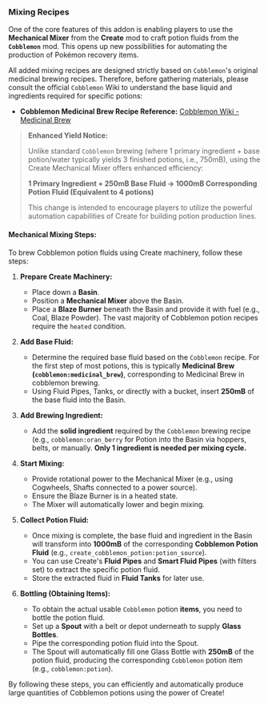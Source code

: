 ### Mixing Recipes

One of the core features of this addon is enabling players to use the **Mechanical Mixer** from the **Create** mod to craft potion fluids from the **`Cobblemon`** mod. This opens up new possibilities for automating the production of Pokémon recovery items.

All added mixing recipes are designed strictly based on `Cobblemon`'s original medicinal brewing recipes. Therefore, before gathering materials, please consult the official `Cobblemon` Wiki to understand the base liquid and ingredients required for specific potions:

*   **Cobblemon Medicinal Brew Recipe Reference:** [Cobblemon Wiki - Medicinal Brew](https://wiki.cobblemon.com/index.php/Medicinal_Brew)

> **Enhanced Yield Notice:**
>
> Unlike standard `Cobblemon` brewing (where 1 primary ingredient + base potion/water typically yields 3 finished potions, i.e., 750mB), using the Create Mechanical Mixer offers enhanced efficiency:
>
> **1 Primary Ingredient + 250mB Base Fluid → 1000mB Corresponding Potion Fluid (Equivalent to 4 potions)**
>
> This change is intended to encourage players to utilize the powerful automation capabilities of Create for building potion production lines.

#### Mechanical Mixing Steps:

To brew Cobblemon potion fluids using Create machinery, follow these steps:

1.  **Prepare Create Machinery:**
    *   Place down a **Basin**.
    *   Position a **Mechanical Mixer** above the Basin.
    *   Place a **Blaze Burner** beneath the Basin and provide it with fuel (e.g., Coal, Blaze Powder). The vast majority of Cobblemon potion recipes require the `heated` condition.

2.  **Add Base Fluid:**
    *   Determine the required base fluid based on the `Cobblemon` recipe. For the first step of most potions, this is typically **Medicinal Brew (`cobblemon:medicinal_brew`)**, corresponding to Medicinal Brew in cobblemon brewing.
    *   Using Fluid Pipes, Tanks, or directly with a bucket, insert **250mB** of the base fluid into the Basin.

3.  **Add Brewing Ingredient:**
    *   Add the **solid ingredient** required by the `Cobblemon` brewing recipe (e.g., `cobblemon:oran_berry` for Potion into the Basin via hoppers, belts, or manually. **Only 1 ingredient is needed per mixing cycle.**

4.  **Start Mixing:**
    *   Provide rotational power to the Mechanical Mixer (e.g., using Cogwheels, Shafts connected to a power source).
    *   Ensure the Blaze Burner is in a heated state.
    *   The Mixer will automatically lower and begin mixing.

5.  **Collect Potion Fluid:**
    *   Once mixing is complete, the base fluid and ingredient in the Basin will transform into **1000mB** of the corresponding **Cobblemon Potion Fluid** (e.g., `create_cobblemon_potion:potion_source`).
    *   You can use Create's **Fluid Pipes** and **Smart Fluid Pipes** (with filters set) to extract the specific potion fluid.
    *   Store the extracted fluid in **Fluid Tanks** for later use.

6.  **Bottling (Obtaining Items):**
    *   To obtain the actual usable `Cobblemon` potion **items**, you need to bottle the potion fluid.
    *   Set up a **Spout** with a belt or depot underneath to supply **Glass Bottles**.
    *   Pipe the corresponding potion fluid into the Spout.
    *   The Spout will automatically fill one Glass Bottle with **250mB** of the potion fluid, producing the corresponding `Cobblemon` potion item (e.g., `cobblemon:potion`).

By following these steps, you can efficiently and automatically produce large quantities of Cobblemon potions using the power of Create!
